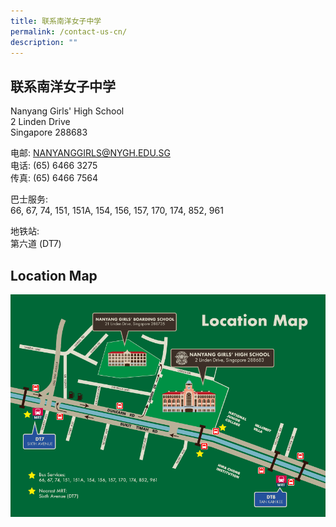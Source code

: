 ```yaml
---
title: 联系南洋女子中学
permalink: /contact-us-cn/
description: ""
---
```

## 联系南洋女子中学

Nanyang Girls' High School  <br>
2 Linden Drive  <br>
Singapore 288683

电邮:&nbsp;[NANYANGGIRLS@NYGH.EDU.SG](mailto:nanyanggirls@nygh.edu.sg)  <br>
电话: (65) 6466 3275  <br>
传真: (65) 6466 7564

巴士服务:&nbsp;&nbsp;  <br>
66, 67, 74, 151, 151A, 154, 156, 157, 170, 174, 852, 961

地铁站:  <br>
第六道 (DT7)

## Location Map

![](/images/nygbs_location-map.png)